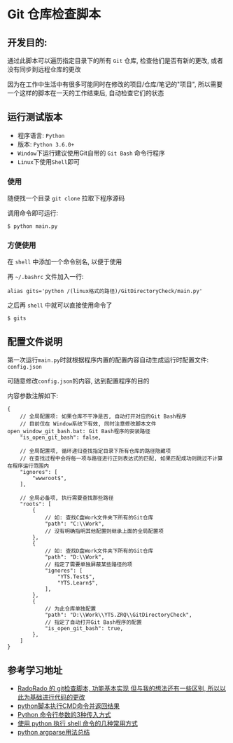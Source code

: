 # Git 仓库检查脚本

## 开发目的:

通过此脚本可以遍历指定目录下的所有 `Git` 仓库, 检查他们是否有新的更改, 或者没有同步到远程仓库的更改

因为在工作中生活中有很多可能同时在修改的项目/仓库/笔记的"项目", 所以需要一个这样的脚本在一天的工作结束后, 自动检查它们的状态

## 运行测试版本

* 程序语言: `Python`
* 版本: `Python 3.6.0+`
* `Window`下运行建议使用Git自带的 `Git Bash` 命令行程序
* `Linux`下使用`Shell`即可

### 使用

随便找一个目录 `git clone` 拉取下程序源码

调用命令即可运行:

```shell
$ python main.py
```

### 方便使用

在 `shell` 中添加一个命令别名, 以便于使用

再 `~/.bashrc` 文件加入一行:
```shell
alias gits='python /(linux格式的路径)/GitDirectoryCheck/main.py'
```

之后再 `shell` 中就可以直接使用命令了

```shell
$ gits
```

## 配置文件说明

第一次运行`main.py`时就根据程序内置的配置内容自动生成运行时配置文件: `config.json`

可随意修改`config.json`的内容, 达到配置程序的目的

内容参数注解如下:
```
{
    // 全局配置项: 如果仓库不干净是否, 自动打开对应的Git Bash程序
    // 目前仅在 Window系统下有效, 同时注意修改脚本文件 open_window_git_bash.bat: Git Bash程序的安装路径
    "is_open_git_bash": false,

    // 全局配置项, 循环递归查找指定目录下所有仓库的路径隐藏项
    // 在查找过程中会将每一项与路径进行正则表达式的匹配, 如果匹配成功则跳过不计算在程序运行范围内
    "ignores": [
        "wwwroot$",
    ],

    // 全局必备项, 执行需要查找那些路径
    "roots": [
        {
            // 如: 查找C盘Work文件夹下所有的Git仓库
            "path": "C:\\Work",
            // 没有明确指明其他配置则继承上面的全局配置项
        },
        {
            // 如: 查找D盘Work文件夹下所有的Git仓库
            "path": "D:\\Work",
            // 指定了需要单独屏蔽某些路径的项
            "ignores": [
                "YTS.Test$",
                "YTS.Learn$",
            ],
        },
        {
            // 为此仓库单独配置
            "path": "D:\\Work\\YTS.ZRQ\\GitDirectoryCheck",
            // 指定了自动打开Git Bash程序的配置
            "is_open_git_bash": true,
        },
    ]
}

```

## 参考学习地址
* [RadoRado 的 git检查脚本, 功能基本实现 但与我的想法还有一些区别, 所以以此为基础进行代码的更改](https://github.com/RadoRado/Statuser)
* [python脚本执行CMD命令并返回结果](https://blog.csdn.net/xgh1951/article/details/85244272)
* [Python 命令行参数的3种传入方式](https://tendcode.com/article/python-shell/)
* [使用 python 执行 shell 命令的几种常用方式](https://tendcode.com/article/python-shell-cmd/)
* [python argparse用法总结](https://www.jianshu.com/p/fef2d215b91d)
